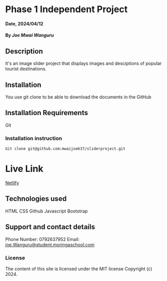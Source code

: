 # Phase 1 Independent Project


#### Date, 2024/04/12

#### By *Joe Mwai Wanguru*

## Description
It's an image slider project that displays images and desciptions of popular tourist destinations.

## Installation
You use git clone to be able to download the documents in the GitHub

## Installation Requirements
Git

### Installation instruction
```
Git clone git@github.com:mwaijoe637/sliderproject.git

```

# Live Link
[Netlify](https://tiny-kelpie-e759a4.netlify.app/)

## Technologies used
HTML
CSS
Github
Javascript
Bootstrap

## Support and contact details
Phone Number: 0792637952
Email: joe.Wanguru@student.moringaschool.com

### License
The content of this site is licensed under the MIT license
Copyright (c) 2024.